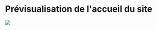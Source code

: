 <h1>Prévisualisation de l'accueil du site</h1>
<img src="https://cdn.discordapp.com/attachments/602222570225270805/710758724314202132/unknown.png">
